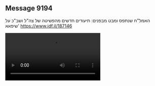 ## Message 9194

האמל"ח שנתפס ומבט מבפנים:
תיעודים חדשים מהפשיטה של צה"ל ושב"כ על שיפאא'
https://www.idf.il/187146

![Video](9194/9194_media.mp4)
